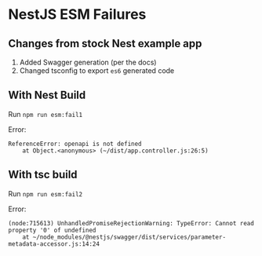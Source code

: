 # NestJS ESM Failures

## Changes from stock Nest example app

1. Added Swagger generation (per the docs)
2. Changed tsconfig to export `es6` generated code

## With Nest Build

Run `npm run esm:fail1`

Error:

```
ReferenceError: openapi is not defined
    at Object.<anonymous> (~/dist/app.controller.js:26:5)
```

## With tsc build

Run `npm run esm:fail2`

Error:

```
(node:715613) UnhandledPromiseRejectionWarning: TypeError: Cannot read property '0' of undefined
    at ~/node_modules/@nestjs/swagger/dist/services/parameter-metadata-accessor.js:14:24
```
